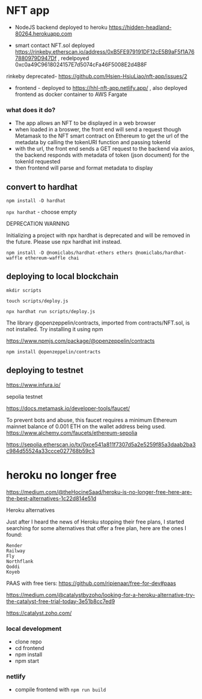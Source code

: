 # NFT app
*  NodeJS backend deployed to heroku https://hidden-headland-80264.herokuapp.com



* smart contact NFT.sol deployed https://rinkeby.etherscan.io/address/0xB5FE979191DF12cE5B9aF5f1A767880979D947Df , redelpoyed 
0xc0a49C9618024157E7d5074cFa46F5008E2d4B8F

rinkeby deprecated- https://github.com/Hsien-HsiuLiao/nft-app/issues/2



* frontend - deployed to https://hhl-nft-app.netlify.app/ , also deployed frontend as docker container to AWS Fargate



### what does it do?
* The app allows an NFT to be displayed in a web browser
* when loaded in a broswer, the front end will send a request though Metamask to the NFT smart contract on Ethereum to get the url of the metadata by calling the tokenURI function and passing tokenId
* with the url, the front end sends a GET request to the backend via axios, the backend responds with metadata of token (json document) for the tokenId requested 
* then frontend will parse and format metadata to display 

## convert to hardhat
`npm install -D hardhat`

`npx hardhat` - choose empty

DEPRECATION WARNING

 Initializing a project with npx hardhat is deprecated and will be removed in the future.
 Please use npx hardhat init instead.

 `npm install -D @nomiclabs/hardhat-ethers ethers @nomiclabs/hardhat-waffle ethereum-waffle chai`


 ## deploying to local blockchain
 `mkdir scripts`

 `touch scripts/deploy.js`

 `npx hardhat run scripts/deploy.js`

 The library @openzeppelin/contracts, imported from contracts/NFT.sol, is not installed. Try installing it using npm

 https://www.npmjs.com/package/@openzeppelin/contracts

 `npm install @openzeppelin/contracts`



 ## deploying to testnet

 https://www.infura.io/

 sepolia testnet

 https://docs.metamask.io/developer-tools/faucet/

To prevent bots and abuse, this faucet requires a minimum Ethereum mainnet balance of 0.001 ETH on the wallet address being used.
 https://www.alchemy.com/faucets/ethereum-sepolia

 https://sepolia.etherscan.io/tx/0xce541a811f7307d5a2e5259f85a3daab2ba3c984d55524a33ccce027768b59c3

# heroku no longer free
https://medium.com/@theHocineSaad/heroku-is-no-longer-free-here-are-the-best-alternatives-1c22d814e51d

Heroku alternatives

Just after I heard the news of Heroku stopping their free plans, I started searching for some alternatives that offer a free plan, here are the ones I found:

    Render
    Railway
    Fly
    Northflank
    Qoddi
    Koyeb

PAAS with free tiers: https://github.com/ripienaar/free-for-dev#paas

https://medium.com/@catalystbyzoho/looking-for-a-heroku-alternative-try-the-catalyst-free-trial-today-3e51b8cc7ed9

https://catalyst.zoho.com/


### local development

- clone repo
- cd frontend
- npm install
- npm start

### netlify
- compile frontend with `npm run build`
